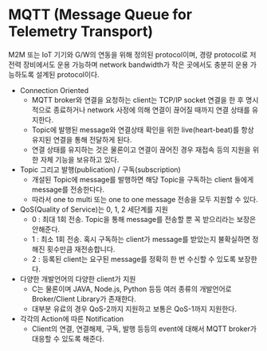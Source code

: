 # MQTT (Message Queue for Telemetry Transport)

M2M 또는 IoT 기기와 G/W의 연동을 위해 정의된 protocol이며, 경량 protocol로 저전력 장비에서도 운용 가능하며 network bandwidth가 작은 곳에서도 충분히 운용 가능하도록 설계된 protocol이다.

* Connection Oriented
	+ MQTT broker와 연결을 요청하는 client는 TCP/IP socket 연결을 한 후 명시적으로 종료하거나 network 사정에 의해 연결이 끊어질 때까지 연결 상태를 유지한다.
	+ Topic에 발행된 message와 연결상태 확인을 위한 live(heart-beat)를 항상 유지된 연결을 통해 전달하게 된다.
	+ 연결 상태를 유지하는 것은 물론이고 연결이 끊어진 경우 재접속 등의 지원을 위한 자체 기능을 보유하고 있다.
* Topic 그리고 발행(publication) / 구독(subscription)
	+ 개설된 Topic에 message를 발행하면 해당 Topic을 구독하는 client 들에게 message를 전송한다다.
	+ 따라서 one to multi 또는 one to one message 전송을 모두 지원할 수 있다.
* QoS(Quality of Service)는 0, 1, 2 세단계를 지원
	+ 0 : 최대 1회 전송. Topic을 통해 message를 전송할 뿐 꼭 받으리라는 보장은 안해준다.
	+ 1 : 최소 1회 전송. 혹시 구독하는 client가 message를 받았는지 불확실하면 정해진 횟수만큼 재전송합니다.
	+ 2 : 등록된 client는 요구된 message를 정확히 한 번 수신할 수 있도록 보장한다.
* 다양한 개발언어의 다양한 client가 지원
	+ C는 물론이며 JAVA, Node.js, Python 등등 여러 종류의 개발언어로 Broker/Client Library가 존재한다.
	+ 대부분 유료의 경우 QoS-2까지 지원하고 보통은 QoS-1까지 지원한다.
* 각각의 Action에 따른 Notification
	+ Client의 연결, 연결해제, 구독, 발행 등등의 event에 대해서 MQTT broker가 대응할 수 있도록 해준다.
